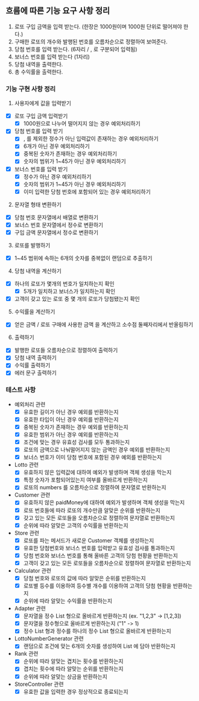 ## 흐름에 따른 기능 요구 사항 정리

1. 로또 구입 금액을 입력 받는다. (한장은 1000원이며 1000원 단위로 떨어져야 한다.)
2. 구매한 로또의 개수와 발행된 번호를 오름차순으로 정렬하여 보여준다.
3. 당첨 번호를 입력 받는다. (6자리 / , 로 구분되어 입력됨)
4. 보너스 번호를 입력 받는다 (1자리)
5. 당첨 내역을 출력한다.
6. 총 수익률을 출력한다.

### 기능 구현 사항 정리

1. 사용자에게 값을 입력받기

- [x] 로또 구입 금액 입력받기
    - [x] 1000원으로 나누어 떨어지지 않는 경우 예외처리하기
- [x] 당첨 번호를 입력 받기
    - [x] , 를 제외한 정수가 아닌 입력값이 존재하는 경우 예외처리하기
    - [x] 6개가 아닌 경우 예외처리하기
    - [x] 중복된 숫자가 존재하는 경우 예외처리하기
    - [x] 숫자의 범위가 1~45가 아닌 경우 예외처리하기
- [x] 보너스 번호를 입력 받기
    - [x] 정수가 아닌 경우 예외처리하기
    - [x] 숫자의 범위가 1~45가 아닌 경우 예외처리하기
    - [x] 이미 입력한 당첨 번호에 포함되어 있는 경우 예외처리하기

2. 문자열 형태 변환하기

- [x] 당첨 번호 문자열에서 배열로 변환하기
- [x] 보너스 번호 문자열에서 정수로 변환하기
- [x] 구입 금액 문자열에서 정수로 변환하기

3. 로또를 발행하기

- [x] 1~45 범위에 속하는 6개의 숫자를 중복없이 랜덤으로 추출하기

4. 당첨 내역을 계산하기

- [x] 하나의 로또가 몇개의 번호가 일치하는지 확인
    - [x] 5개가 일치하고 보너스가 일치하는지 확인
- [x] 고객이 갖고 있는 로또 중 몇 개의 로또가 당첨됐는지 확인

5. 수익률을 계산하기

- [x] 얻은 금액 / 로또 구매에 사용한 금액 을 계산하고 소수점 둘째자리에서 반올림하기

6. 출력하기

- [x] 발행한 로또들 오름차순으로 정렬하여 출력하기
- [x] 당첨 내역 출력하기
- [x] 수익률 출력하기
- [x] 에러 문구 출력하기

### 테스트 사항

- 예외처리 관련
    - [x] 유효한 길이가 아닌 경우 예외를 반환하는지
    - [x] 유효한 타입이 아닌 경우 예외를 반환하는지
    - [x] 중복된 숫자가 존재하는 경우 예외를 반환하는지
    - [x] 유효한 범위가 아닌 경우 예외를 반환하는지
    - [x] 조건에 맞는 경우 유효성 검사를 모두 통과하는지
    - [x] 로또의 금액으로 나눠떨어지지 않는 금액인 경우 예외를 반환하는지
    - [x] 보너스 번호가 이미 당첨 번호에 포함된 경우 예외를 반환하는지

- Lotto 관련
    - [x] 유효하지 않은 입력값에 대하여 예외가 발생하며 객체 생성을 막는지
    - [x] 특정 숫자가 포함되어있는지 여부를 올바르게 반환하는지
    - [x] 로또의 numbers 를 오름차순으로 정렬하여 문자열로 반환하는지

- Customer 관련
    - [x] 유효하지 않은 paidMoney에 대하여 예외가 발생하며 객체 생성을 막는지
    - [x] 로또 번호들에 따라 로또의 개수만큼 알맞은 순위를 반환하는지
    - [x] 갖고 있는 모든 로또들을 오름차순으로 정렬하여 문자열로 반환하는지
    - [x] 순위에 따라 알맞은 고객의 수익률을 반환하는지

- Store 관련
    - [x] 로또를 파는 메서드가 새로운 Customer 객체를 생성하는지
    - [x] 유효한 당첨번호와 보너스 번호를 입력받고 유효성 검사를 통과하는지
    - [x] 당첨 번호와 보너스 번호를 통해 올바른 고객의 당첨 현황을 반환하는지
    - [x] 고객이 갖고 있는 모든 로또들을 오름차순으로 정렬하여 문자열로 반환하는지

- Calculator 관련
    - [x] 당첨 번호와 로또의 값에 따라 알맞은 순위를 반환하는지
    - [x] 로또별 등수를 이용하여 등수별 개수를 이용하여 고객의 당첨 현황을 반환하는지
    - [x] 순위에 따라 알맞는 수익률을 반환하는지

- Adapter 관련
    - [x] 문자열을 정수 List 형으로 올바르게 반환하는지 (ex. "1,2,3" -> [1,2,3])
    - [x] 문자열을 정수형으로 올바르게 반환하는지 ("1" -> 1)
    - [x] 정수 List 형과 정수를 하나의 정수 List 형으로 올바르게 반환하는지

- LottoNumberGenerator 관련
    - [x] 랜덤으로 조건에 맞는 6개의 숫자를 생성하여 List 에 담아 반환하는지

- Rank 관련
    - [x] 순위에 따라 알맞는 겹치는 횟수를 반환하는지
    - [x] 겹치는 횟수에 따라 알맞는 순위를 반환하는지
    - [x] 순위에 따라 알맞는 상금을 반환하는지

- StoreController 관련
    - [x] 유효한 값을 입력한 경우 정상적으로 종료되는지